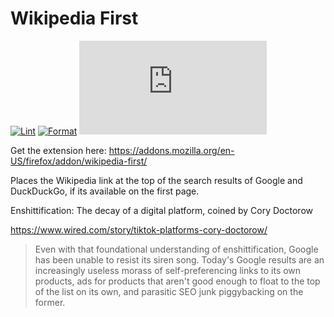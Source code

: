 # Wikipedia First

[![Lint](https://github.com/itsjustmustafa/reorder_google_results_extension/actions/workflows/lint.yml/badge.svg)](https://github.com/itsjustmustafa/reorder_google_results_extension/actions/workflows/lint.yml)
[![Format](https://github.com/itsjustmustafa/reorder_google_results_extension/actions/workflows/format.yml/badge.svg)](https://github.com/itsjustmustafa/reorder_google_results_extension/actions/workflows/format.yml)
[![Mozilla Add-on Rating](https://img.shields.io/amo/rating/wikifirst%40mzza.xyz?logo=mozilla&link=https%3A%2F%2Faddons.mozilla.org%2Fen-US%2Ffirefox%2Faddon%2Fwikipedia-first%2F&link=https%3A%2F%2Faddons.mozilla.org%2Fen-US%2Ffirefox%2Faddon%2Fwikipedia-first%2F)](https://addons.mozilla.org/en-US/firefox/addon/wikipedia-first/)

Get the extension here: https://addons.mozilla.org/en-US/firefox/addon/wikipedia-first/

Places the Wikipedia link at the top of the search results of Google and DuckDuckGo, if its available on the first page.

Enshittification: The decay of a digital platform, coined by Cory Doctorow

https://www.wired.com/story/tiktok-platforms-cory-doctorow/

> Even with that foundational understanding of enshittification, Google has been unable to resist its siren song. Today's Google results are an increasingly useless morass of self-preferencing links to its own products, ads for products that aren't good enough to float to the top of the list on its own, and parasitic SEO junk piggybacking on the former.
